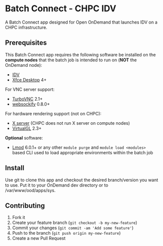 # Batch Connect - CHPC IDV


A Batch Connect app designed for Open OnDemand that launches IDV on a CHPC infrastructure.

## Prerequisites

This Batch Connect app requires the following software be installed on the
**compute nodes** that the batch job is intended to run on (**NOT** the
OnDemand node):

- [IDV] 
- [Xfce Desktop] 4+

For VNC server support:

- [TurboVNC] 2.1+
- [websockify] 0.8.0+

For hardware rendering support (not on CHPC):

- [X server] (CHPC does not run X server on compute nodes)
- [VirtualGL] 2.3+

**Optional** software:

- [Lmod] 6.0.1+ or any other `module purge` and `module load <modules>` based
  CLI used to load appropriate environments within the batch job

[IDV]: https://www.unidata.ucar.edu/software/idv/5_7/docs/userguide/index.html
[Xfce Desktop]: https://xfce.org/
[TurboVNC]: http://www.turbovnc.org/
[websockify]: https://github.com/novnc/websockify
[X server]: https://www.x.org/
[VirtualGL]: http://www.virtualgl.org/
[Lmod]: https://www.tacc.utexas.edu/research-development/tacc-projects/lmod

## Install

Use git to clone this app and checkout the desired branch/version you want to
use. Put it to your OnDemand dev directory or to /var/www/ood/apps/sys.

## Contributing

1. Fork it 
2. Create your feature branch (`git checkout -b my-new-feature`)
3. Commit your changes (`git commit -am 'Add some feature'`)
4. Push to the branch (`git push origin my-new-feature`)
5. Create a new Pull Request
